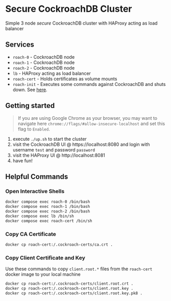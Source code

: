 # Secure CockroachDB Cluster
Simple 3 node *secure* CockroachDB cluster with HAProxy acting as load balancer

## Services
* `roach-0` - CockroachDB node
* `roach-1` - CockroachDB node
* `roach-2` - CockroachDB node
* `lb` - HAProxy acting as load balancer
* `roach-cert` - Holds certificates as volume mounts
* `roach-init` - Executes some commands against CockroachDB and shuts down. See [here](https://github.com/timveil-cockroach/cockroachdb-remote-client).

## Getting started
>If you are using Google Chrome as your browser, you may want to navigate here `chrome://flags/#allow-insecure-localhost` and set this flag to `Enabled`. 

1) execute `./up.sh` to start the cluster
2) visit the CockroachDB UI @ https://localhost:8080 and login with username `test` and password `password`
3) visit the HAProxy UI @ http://localhost:8081
4) have fun!

## Helpful Commands

### Open Interactive Shells
```bash
docker compose exec roach-0 /bin/bash
docker compose exec roach-1 /bin/bash
docker compose exec roach-2 /bin/bash
docker compose exec lb /bin/sh
docker compose exec roach-cert /bin/sh
```
### Copy CA Certificate
```bash
docker cp roach-cert:/.cockroach-certs/ca.crt .
```

### Copy Client Certificate and Key
Use these commands to copy `client.root.*` files from the `roach-cert` docker image to your local machine
```bash
docker cp roach-cert:/.cockroach-certs/client.root.crt .
docker cp roach-cert:/.cockroach-certs/client.root.key .
docker cp roach-cert:/.cockroach-certs/client.root.key.pk8 .
```

